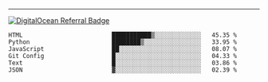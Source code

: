 ---
[![DigitalOcean Referral Badge](https://web-platforms.sfo2.digitaloceanspaces.com/WWW/Badge%203.svg)](https://www.digitalocean.com/?refcode=37fa54d82492&utm_campaign=Referral_Invite&utm_medium=Referral_Program&utm_source=badge)

<!--START_SECTION:waka-->

```text
HTML                         ███████████▒░░░░░░░░░░░░░   45.35 %
Python                       ████████▒░░░░░░░░░░░░░░░░   33.95 %
JavaScript                   ██░░░░░░░░░░░░░░░░░░░░░░░   08.07 %
Git Config                   █░░░░░░░░░░░░░░░░░░░░░░░░   04.33 %
Text                         █░░░░░░░░░░░░░░░░░░░░░░░░   03.86 %
JSON                         ▓░░░░░░░░░░░░░░░░░░░░░░░░   02.39 %
```

<!--END_SECTION:waka-->


[linkedin]: https://www.linkedin.com/in/mohamed-elh/

